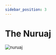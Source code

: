 ```yaml
---
sidebar_position: 3
---
```


# The Nuruaj

![nuruaj](https://vwiki.valorserver.com/api/item/picture/the%20nuruaj)
